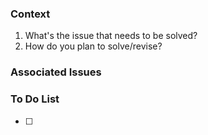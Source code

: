 
### Context
1. What's the issue that needs to be solved?
2. How do you plan to solve/revise?

### Associated Issues

### To Do List
- [ ] 

